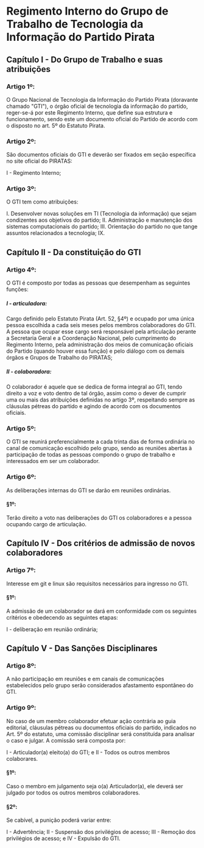 Regimento Interno do Grupo de Trabalho de Tecnologia da Informação do Partido Pirata
==

Capítulo I - Do Grupo de Trabalho e suas atribuições
--

### Artigo 1º:

O Grupo Nacional de Tecnologia da Informação do Partido Pirata (doravante chamado "GTI"), o órgão oficial de tecnologia da informação do partido, reger-se-á por este Regimento Interno, que define sua estrutura e funcionamento, sendo este um documento oficial do Partido de acordo com o disposto no art. 5º do Estatuto Pirata.

### Artigo 2º:

São documentos oficiais do GTI e deverão ser fixados em seção específica no site oficial do PIRATAS:

I - Regimento Interno;

### Artigo 3º:

O GTI tem como atribuições:

I. Desenvolver novas soluções em TI (Tecnologia da informação) que sejam condizentes aos objetivos do partido;
II. Administração e manutenção dos sistemas computacionais do partido;
III. Orientação do partido no que tange assuntos relacionados a tecnologia;
IX. 

Capítulo II - Da constituição do GTI
--

### Artigo 4º:

O GTI é composto por todas as pessoas que desempenham as seguintes funções:

##### I - articuladora:

Cargo definido pelo Estatuto Pirata (Art. 52, §4º) e ocupado por uma única pessoa escolhida a cada seis meses pelos membros colaboradores do GTI. A pessoa que ocupar esse cargo será responsável pela articulação perante a Secretaria Geral e a Coordenação Nacional, pelo cumprimento do Regimento Interno, pela administração dos meios de comunicação oficiais do Partido (quando houver essa função) e pelo diálogo com os demais órgãos e Grupos de Trabalho do PIRATAS;

##### II - colaboradora:

O colaborador é aquele que se dedica de forma integral ao GTI, tendo direito a voz e voto dentro de tal órgão, assim como o dever de cumprir uma ou mais das atribuições definidas no artigo 3º, respeitando sempre as cláusulas pétreas do partido e agindo de acordo com os documentos oficiais.


### Artigo 5º:

O GTI se reunirá preferencialmente a cada trinta dias de forma ordinária no canal de comunicação escolhido pelo grupo, sendo as reuniões abertas à participação de todas as pessoas compondo o grupo de trabalho e interessados em ser um colaborador.

### Artigo 6º:

As deliberações internas do GTI se darão em reuniões ordinárias.

#### §1º:

Terão direito a voto nas deliberações do GTI os colaboradores e a pessoa ocupando cargo de articulação.


Capítulo IV - Dos critérios de admissão de novos colaboradores
--

### Artigo 7º:

Interesse em git e linux são requisitos necessários para ingresso no GTI.

#### §1º:

A admissão de um colaborador se dará em conformidade com os seguintes critérios e obedecendo as seguintes etapas:

I - deliberação em reunião ordinária;

Capítulo V - Das Sanções Disciplinares
--

### Artigo 8º:

A não participação em reuniões e em canais de comunicações estabelecidos pelo grupo serão considerados afastamento espontâneo do GTI.

### Artigo 9º:

No caso de um membro colaborador efetuar ação contrária ao guia editorial, cláusulas pétreas ou documentos oficiais do partido, indicados no Art. 5º do estatuto, uma comissão disciplinar será constituída para analisar o caso e julgar. A comissão será composta por:

I - Articulador(a) eleito(a) do GTI; e
II - Todos os outros membros colaborares.

#### §1º:

Caso o membro em julgamento seja o(a) Articulador(a), ele deverá ser julgado por todos os outros membros colaboradores.

#### §2º:

Se cabível, a punição poderá variar entre:

I - Advertência;
II - Suspensão dos privilégios de acesso;
III - Remoção dos privilégios de acesso; e
IV - Expulsão do GTI.
